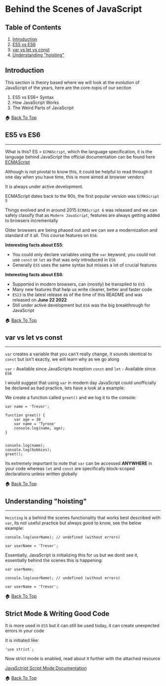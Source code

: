 # Behind the Scenes of JavaScript

## Table of Contents

1. [Introduction](#introduction)
2. [ES5 vs ES6](#es5-vs-es6)
3. [var vs let vs const](#var-vs-let-vs-const)
4. [Understanding "hoisting"](#understanding-hoisting)

## Introduction

This section is theory based where we will look at the evolution of JavaScript of the years, here are the core-topis of our section

1. ES5 vs ES6+ Syntax
2. How JavaScript Works
3. The Weird Parts of JavaScript

🏠 [Back To Top](#behind-the-scenes-of-javascript)

## ES5 vs ES6

<hr>

What is this? ES = `ECMAScript`, which the language specification, it is the language behind JavaScript the official documentation can be found here [ECMAScript](https://www.ecma-international.org/publications-and-standards/standards/ecma-262/)

Although is not pivotal to know this, it could be helpful to read through it one day when you have time, this is more aimed at browser vendors

It is always under active development.

ECMAScript dates back to the 90s, the first popular version was `ECMAScript 5`

Things evolved and in around 2015 `ECMAScript 6` was released and we can safely classify that as `Modern JavaScript`, features are always getting added to browsers incrementally

Older browsers are being phased out and we can see a modernization and standard of it all. This course features on `ES6`.

**Interesting facts about ES5**:

-   You could only declare variables using the `var` keyword, you could not use `const` or `let` as that was only introduced in `ES6`
-   Generally `ES5` uses the same syntax but misses a lot of crucial features

**Interesting facts about ES6**:

-   Supported in modern browsers, can (mostly) be transpiled to `ES5`
-   Many new features that help us write cleaner, better and faster code
-   `ES13` is the latest release as of the time of this README and was released on **June 22 2022**
-   Still under active development but `ES6` was the big breakthrough for JavaScript

🏠 [Back To Top](#behind-the-scenes-of-javascript)

## var vs let vs const

<hr>

`var` creates a variable that you can't really change, it sounds identical to `const` but isn't exactly, we will learn why as we go along

`var` - Available since JavaScripts inception
`const` and `let` - Available since `ES6`

I would suggest that using `var` in modern day JavaScript could unofficially be declared as bad practice, lets have a look at a example:

We create a function called `greet()` and we log it to the console:

```
var name = 'Trevor';

function greet() {
    var age = 30
    var name = 'Tyrone'
    console.log(name, age);
}


console.log(name);
console.log(hobbies);
greet();
```

Its extremely important to note that `var` can be accessed **ANYWHERE** in your code whereas `let` and `const` are specifically block-scoped declarations unless written globally

🏠 [Back To Top](#behind-the-scenes-of-javascript)

## Understanding "hoisting"

<hr>

`Hoisting` is a behind the scenes functionality that works best described with `var`, its not useful practice but always good to know, see the below example:

```
console.log(userName); // undefined (without errors)

var userName = 'Trevor';
```

Essentially, JavaScript is initializing this for us but we donit see it, essentially behind the scenes this is happening:

```
var userName;

console.log(userName); // undefined (without errors)

var userName = 'Trevor';
```

🏠 [Back To Top](#behind-the-scenes-of-javascript)

## Strict Mode & Writing Good Code

It is more used in `ES5` but it can still be used today, it can create unexpected errors in your code

It is initiated like:

```
'use strict`;
```

Now strict mode is enabled, read about it further with the attached resource

[JavaSctript Script Mode Documentation](https://developer.mozilla.org/en-US/docs/Web/JavaScript/Reference/Strict_mode#changes_in_strict_mode)

🏠 [Back To Top](#behind-the-scenes-of-javascript)


